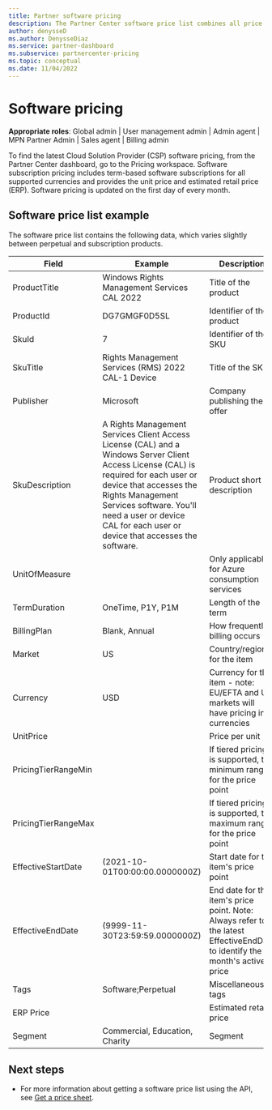 ```yaml
---
title: Partner software pricing
description: The Partner Center software price list combines all price lists into one downloadable file and is available using the API.
author: denysseD
ms.author: DenysseDiaz
ms.service: partner-dashboard
ms.subservice: partnercenter-pricing
ms.topic: conceptual
ms.date: 11/04/2022
---
```

# Software pricing

**Appropriate roles**: Global admin | User management admin | Admin agent | MPN Partner Admin | Sales agent | Billing admin

To find the latest Cloud Solution Provider (CSP) software pricing, from the Partner Center dashboard, go to the Pricing workspace. Software subscription pricing 
includes term-based software subscriptions for all supported currencies and provides the unit price and estimated retail price (ERP). Software pricing is updated on 
the first day of every month. 

## Software price list example

The software price list contains the following data, which varies slightly between perpetual and subscription products. 

| Field                | Example                                                                                                                                                                                                                                                                                    | Description                                                            |
|----------------------|--------------------------------------------------------------------------------------------------------------------------------------------------------------------------------------------------------------------------------------------------------------------------------------------|------------------------------------------------------------------------|
| ProductTitle         | Windows Rights Management Services CAL 2022                                                                                                                                                                                                                                                | Title of the product                                                   |
| ProductId            | DG7GMGF0D5SL                                                                                                                                                                                                                                                                               | Identifier of the product                                                      |
| SkuId                | 7                                                                                                                                                                                                                                                                                          | Identifier of the SKU                                                          |
| SkuTitle             | Rights Management Services (RMS) 2022 CAL-1 Device                                                                                                                                                                                                                                         | Title of the SKU                                                       |
| Publisher            | Microsoft                                                                                                                                                                                                                                                                                  | Company publishing the offer                                           |
| SkuDescription       | A Rights Management Services Client Access License (CAL) and a Windows Server Client Access License (CAL) is required for each user or device that accesses the Rights Management Services software. You'll need a user or device CAL for each user or device that accesses the software.  | Product short description                                              |
| UnitOfMeasure        |                                                                                                                                                                                                                                                                                            | Only applicable for Azure consumption services                                   |
| TermDuration         | OneTime, P1Y, P1M                                                                                                                                                                                                                                                                                            | Length of the term                                                     |
| BillingPlan          | Blank, Annual                                                                                                                                                                                                                                                                                   | How frequently billing occurs                                              |
| Market               | US                                                                                                                                                                                                                                                                                         | Country/region for the item                                                    |
| Currency             | USD                                                                                                                                                                                                                                                                                        | Currency for the item - note: EU/EFTA and UK markets will have pricing in 6 currencies                                                  |
| UnitPrice            |                                                                                                                                                                                                                                                                                            | Price per unit                                                         |
| PricingTierRangeMin  |                                                                                                                                                                                                                                                                                            | If tiered pricing is supported, the minimum range for the price point  |
| PricingTierRangeMax  |                                                                                                                                                                                                                                                                                            | If tiered pricing is supported, the maximum range for the price point  |
| EffectiveStartDate   | (2021-10-01T00:00:00.0000000Z)                                                                                                                                                                                                                                     | Start date for the item's price point                                  |
| EffectiveEndDate     | (9999-11-30T23:59:59.0000000Z)                                                                                                                                                                                                                                                                           | End date for the item's price point. Note: Always refer to the latest EffectiveEndDate to identify the month's active price|
| Tags                 | Software;Perpetual                                                                                                                                                                                                                                                                         | Miscellaneous tags                                                     |
| ERP Price            |                                                                                                                                                                                                                                                                                            | Estimated retail price                                                 |
| Segment              | Commercial, Education, Charity                                                                                                                                                                                                                                                             | Segment                                                                |

## Next steps

- For more information about getting a software price list using the API, see  [Get a price sheet](/partner/develop/get-a-price-sheet).
